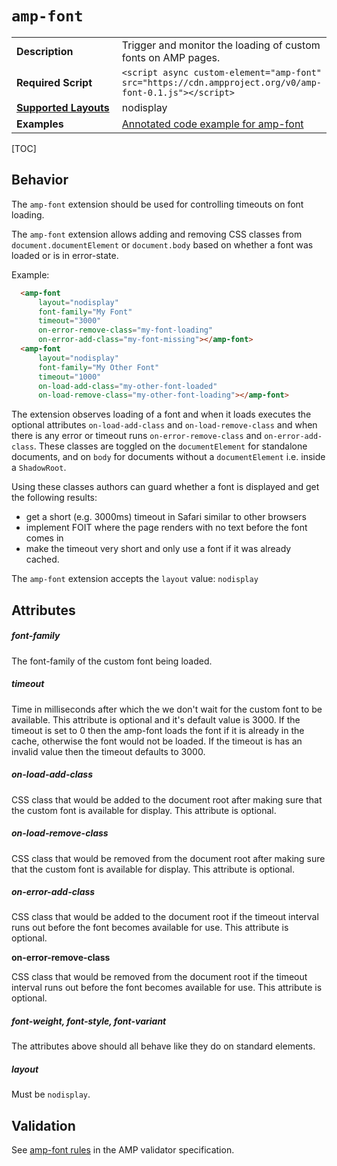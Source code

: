 <!---
Copyright 2015 The AMP HTML Authors. All Rights Reserved.

Licensed under the Apache License, Version 2.0 (the "License");
you may not use this file except in compliance with the License.
You may obtain a copy of the License at

      http://www.apache.org/licenses/LICENSE-2.0

Unless required by applicable law or agreed to in writing, software
distributed under the License is distributed on an "AS-IS" BASIS,
WITHOUT WARRANTIES OR CONDITIONS OF ANY KIND, either express or implied.
See the License for the specific language governing permissions and
limitations under the License.
-->

# <a name="`amp-font`"></a> `amp-font`

<table>
  <tr>
    <td width="40%"><strong>Description</strong></td>
    <td>Trigger and monitor the loading of custom fonts on AMP pages.</td>
  </tr>
  <tr>
    <td width="40%"><strong>Required Script</strong></td>
    <td><code>&lt;script async custom-element="amp-font" src="https://cdn.ampproject.org/v0/amp-font-0.1.js">&lt;/script></code></td>
  </tr>
  <tr>
    <td class="col-fourty"><strong><a href="https://www.ampproject.org/docs/guides/responsive/control_layout.html">Supported Layouts</a></strong></td>
    <td>nodisplay</td>
  </tr>
  <tr>
    <td width="40%"><strong>Examples</strong></td>
    <td><a href="https://ampbyexample.com/components/amp-font/">Annotated code example for amp-font</a></td>
  </tr>
</table>

[TOC]

## Behavior

The `amp-font` extension should be used for controlling timeouts on font loading.

The `amp-font` extension allows adding and removing CSS classes from `document.documentElement`
or `document.body` based on whether a font was loaded or is in error-state.

Example:
```html
  <amp-font
      layout="nodisplay"
      font-family="My Font"
      timeout="3000"
      on-error-remove-class="my-font-loading"
      on-error-add-class="my-font-missing"></amp-font>
  <amp-font
      layout="nodisplay"
      font-family="My Other Font"
      timeout="1000"
      on-load-add-class="my-other-font-loaded"
      on-load-remove-class="my-other-font-loading"></amp-font>
```

The extension observes loading of a font and when it loads executes the optional attributes `on-load-add-class` and `on-load-remove-class` and when there is any error or timeout runs `on-error-remove-class` and `on-error-add-class`.
These classes are toggled on the `documentElement` for standalone documents, and on `body` for documents
without a `documentElement` i.e. inside a `ShadowRoot`.

Using these classes authors can guard whether a font is displayed and get the following results:

- get a short (e.g. 3000ms) timeout in Safari similar to other browsers
- implement FOIT where the page renders with no text before the font comes in
- make the timeout very short and only use a font if it was already cached.


The `amp-font` extension accepts the `layout` value:  `nodisplay`

## Attributes

##### font-family

The font-family of the custom font being loaded.

##### timeout

Time in milliseconds after which the we don't wait for the custom font to be available. This attribute is optional and it's default value is 3000. If the timeout is set to 0 then the amp-font loads the font if it is already in the cache, otherwise the font would not be loaded. If the timeout is has an invalid value then the timeout defaults to 3000.

##### on-load-add-class

CSS class that would be added to the document root after making sure that the custom font is available for display. This attribute is optional.

##### on-load-remove-class

CSS class that would be removed from the document root after making sure that the custom font is available for display. This attribute is optional.

##### on-error-add-class

CSS class that would be added to the document root if the timeout interval runs out before the font becomes available for use. This attribute is optional.

**on-error-remove-class**

CSS class that would be removed from the document root if the timeout interval runs out before the font becomes available for use. This attribute is optional.

##### font-weight, font-style, font-variant

The attributes above should all behave like they do on standard elements.

##### layout

Must be `nodisplay`.

## Validation

See [amp-font rules](https://github.com/ampproject/amphtml/blob/master/extensions/amp-font/validator-amp-font.protoascii) in the AMP validator specification.
